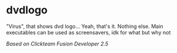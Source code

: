 # dvdlogo
"Virus", that shows dvd logo...
Yeah, that's it. Nothing else.
Main executables can be used as screensavers, idk for what but why not

*Based on Clickteam Fusion Developer 2.5*
